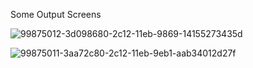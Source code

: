 Some Output Screens

![99875012-3d098680-2c12-11eb-9869-14155273435d](https://user-images.githubusercontent.com/45264530/120058572-7e6b6a80-c069-11eb-8f66-4ccee41a57eb.png)

![99875011-3aa72c80-2c12-11eb-9eb1-aab34012d27f](https://user-images.githubusercontent.com/45264530/120058584-99d67580-c069-11eb-9dd8-3233c79d9f73.png)
